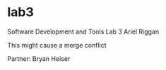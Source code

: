 # lab3
Software Development and Tools Lab 3
Ariel Riggan

This might cause a merge conflict

Partner: Bryan Heiser

